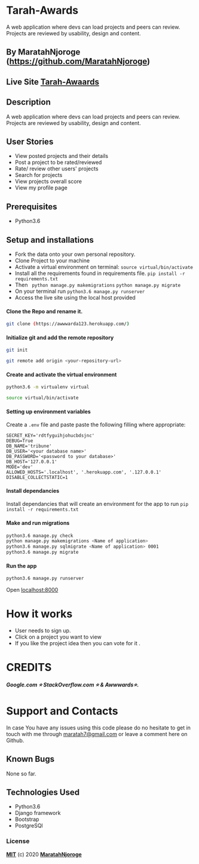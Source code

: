 # Tarah-Awards
A web application where devs can load projects and peers can review. Projects are reviewed by usability, design and content.
## By MaratahNjoroge (https://github.com/MaratahNjoroge) 
## Live Site [Tarah-Awaards](https://tarah-awaards.herokuapp.com/) 
## Description
A web application where devs can load projects and peers can review. Projects are reviewed by usability, design and content.
## User Stories
* View posted projects and their details
* Post a project to be rated/reviewed
* Rate/ review other users' projects
* Search for projects 
* View projects overall score
* View my profile page
## Prerequisites
* Python3.6
## Setup and installations
* Fork the data onto your own personal repository.
* Clone Project to your machine
* Activate a virtual environment on terminal: `source virtual/bin/activate`
* Install all the requirements found in requirements file. `pip install -r requirements.txt`
* Then ` python manage.py makemigrations` `python manage.py migrate`
* On your terminal run `python3.6 manage.py runserver`
* Access the live site using the local host provided
#### Clone the Repo and rename it.
```bash
git clone (https://awwwarda123.herokuapp.com/)
```
#### Initialize git and add the remote repository
```bash
git init
```
```bash
git remote add origin <your-repository-url>
```
#### Create and activate the virtual environment
```bash
python3.6 -m virtualenv virtual
```
```bash
source virtual/bin/activate
```
#### Setting up environment variables
Create a `.env` file and paste paste the following filling where appropriate:
```
SECRET_KEY='rdtfyguihjohucbdsjnc'
DEBUG=True
DB_NAME='tribune'
DB_USER='<your database name>'
DB_PASSWORD='<password to your database>'
DB_HOST='127.0.0.1'
MODE='dev'
ALLOWED_HOSTS='.localhost', '.herokuapp.com', '.127.0.0.1'
DISABLE_COLLECTSTATIC=1
```
#### Install dependancies
Install dependancies that will create an environment for the app to run
`pip install -r requirements.txt`
#### Make and run migrations
```bash
python3.6 manage.py check
python manage.py makemigrations <Name of application>
python3.6 manage.py sqlmigrate <Name of application> 0001
python3.6 manage.py migrate
```
#### Run the app
```bash
python3.6 manage.py runserver
```
Open [localhost:8000](http://127.0.0.1:8000/)
# How it works
* User needs to sign up.
* Click on a project you want to view
* If you like the project idea then you can vote for it . 
# CREDITS
##### Google.com ⭐️ StackOverflow.com ⭐️ &  Awwwards:star:.
# Support and Contacts
In case You have any issues using this code please do no hesitate to get in touch with me through maratah7@gmail.com or leave a comment here on Github.
## Known Bugs
None so far.
## Technologies Used
- Python3.6
- Django framework
- Bootstrap
- PostgreSQl
### License
**[MIT](./LICENSE)** (c) 2020 **[MaratahNjoroge]()**

